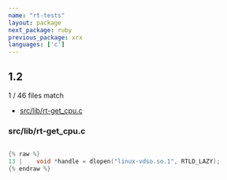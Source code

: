 ```yaml
---
name: "rt-tests"
layout: package
next_package: ruby
previous_package: xrx
languages: ['c']
---
```

## 1.2
1 / 46 files match

 - [src/lib/rt-get_cpu.c](#srclibrt-get_cpuc)

### src/lib/rt-get_cpu.c

```c

{% raw %}
13 | 	void *handle = dlopen("linux-vdso.so.1", RTLD_LAZY);
{% endraw %}

```